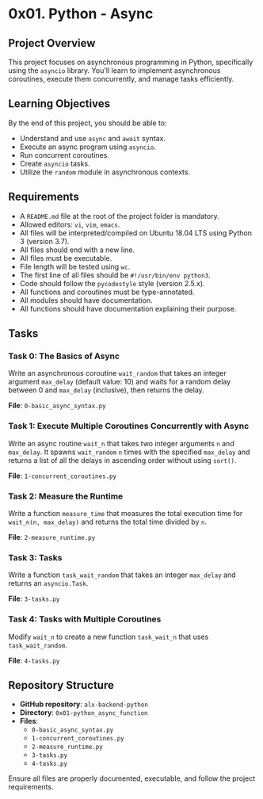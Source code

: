 # 0x01. Python - Async

## Project Overview
This project focuses on asynchronous programming in Python, specifically using the `asyncio` library. You'll learn to implement asynchronous coroutines, execute them concurrently, and manage tasks efficiently.

## Learning Objectives
By the end of this project, you should be able to:
- Understand and use `async` and `await` syntax.
- Execute an async program using `asyncio`.
- Run concurrent coroutines.
- Create `asyncio` tasks.
- Utilize the `random` module in asynchronous contexts.

## Requirements
- A `README.md` file at the root of the project folder is mandatory.
- Allowed editors: `vi`, `vim`, `emacs`.
- All files will be interpreted/compiled on Ubuntu 18.04 LTS using Python 3 (version 3.7).
- All files should end with a new line.
- All files must be executable.
- File length will be tested using `wc`.
- The first line of all files should be `#!/usr/bin/env python3`.
- Code should follow the `pycodestyle` style (version 2.5.x).
- All functions and coroutines must be type-annotated.
- All modules should have documentation.
- All functions should have documentation explaining their purpose.

## Tasks

### Task 0: The Basics of Async
Write an asynchronous coroutine `wait_random` that takes an integer argument `max_delay` (default value: 10) and waits for a random delay between 0 and `max_delay` (inclusive), then returns the delay.

**File**: `0-basic_async_syntax.py`

### Task 1: Execute Multiple Coroutines Concurrently with Async
Write an async routine `wait_n` that takes two integer arguments `n` and `max_delay`. It spawns `wait_random` `n` times with the specified `max_delay` and returns a list of all the delays in ascending order without using `sort()`.

**File**: `1-concurrent_coroutines.py`

### Task 2: Measure the Runtime
Write a function `measure_time` that measures the total execution time for `wait_n(n, max_delay)` and returns the total time divided by `n`.

**File**: `2-measure_runtime.py`

### Task 3: Tasks
Write a function `task_wait_random` that takes an integer `max_delay` and returns an `asyncio.Task`.

**File**: `3-tasks.py`

### Task 4: Tasks with Multiple Coroutines
Modify `wait_n` to create a new function `task_wait_n` that uses `task_wait_random`.

**File**: `4-tasks.py`

## Repository Structure
- **GitHub repository**: `alx-backend-python`
- **Directory**: `0x01-python_async_function`
- **Files**: 
  - `0-basic_async_syntax.py`
  - `1-concurrent_coroutines.py`
  - `2-measure_runtime.py`
  - `3-tasks.py`
  - `4-tasks.py`

Ensure all files are properly documented, executable, and follow the project requirements.

